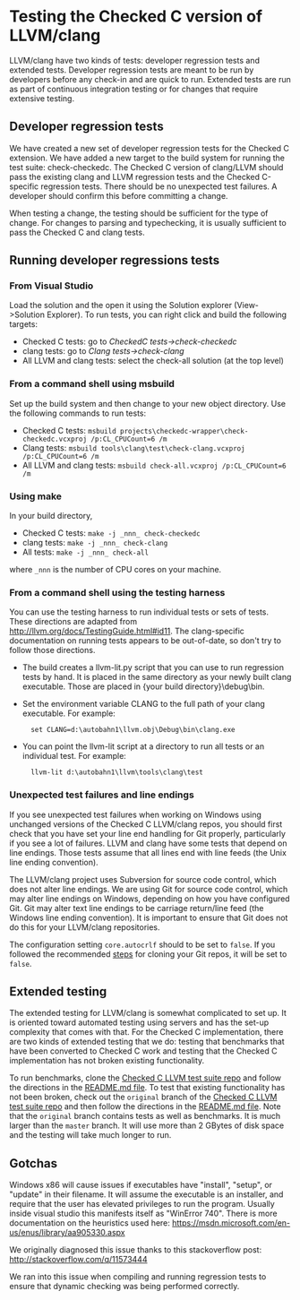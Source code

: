# Testing the Checked C version of LLVM/clang

LLVM/clang have two kinds of tests: developer regression tests and extended
tests.  Developer regression tests are meant to be run by developers before any
check-in and are quick to run.  Extended tests are run as part of continuous
integration testing or for changes that require extensive testing.

## Developer regression tests

We have created a new set of developer regression tests for the Checked C extension.
We have added a new target to the build system for running the test suite: check-checkedc.
The Checked C version of clang/LLVM should pass the existing clang and LLVM
regression tests and the Checked C-specific regression tests.   There should
be no unexpected test failures.  A developer should confirm this before committing a change.

When testing a change, the testing should be sufficient for the type of change.  For changes
to parsing and typechecking, it is usually sufficient to pass the Checked C and clang tests.

## Running developer regressions tests

### From Visual Studio
Load the solution and the open it using the Solution explorer (View->Solution Explorer).  To run tests, you can right click and build the following targets:

- Checked C tests: go to _CheckedC tests->check-checkedc_
- clang tests: go to _Clang tests->check-clang_
- All LLVM and clang tests: select the check-all solution (at the top level)

### From a command shell using msbuild
Set up the build system and then change to your new object directory.  Use the following commands to run tests:

- Checked C tests: `msbuild projects\checkedc-wrapper\check-checkedc.vcxproj /p:CL_CPUCount=6 /m`
- Clang tests: `msbuild tools\clang\test\check-clang.vcxproj /p:CL_CPUCount=6 /m`
- All LLVM and clang tests: `msbuild check-all.vcxproj /p:CL_CPUCount=6 /m`

### Using make
In your build directory,

- Checked C tests: `make -j _nnn_ check-checkedc`
- clang tests: `make -j _nnn_ check-clang`
- All tests: `make -j _nnn_ check-all`

where `_nnn` is the number of CPU cores on your machine.

### From a command shell using the testing harness
You can use the testing harness to run individual tests or sets of tests.
These directions are adapted from http://llvm.org/docs/TestingGuide.html#id11.
The clang-specific documentation on running tests appears to be out-of-date, so don't try to follow those directions.  

- The build creates a llvm-lit.py script that you can use to run regression tests by hand.
  It is placed in the same directory as your newly built clang executable.   Those are placed in {your build directory}\debug\bin. 
- Set the environment variable CLANG to the full path of your clang executable.  For example:

		set CLANG=d:\autobahn1\llvm.obj\Debug\bin\clang.exe

- You can point the llvm-lit script at a directory to run all tests or an individual test.  For example:

		llvm-lit d:\autobahn1\llvm\tools\clang\test

### Unexpected test failures and line endings

If you see unexpected test failures when working on Windows using unchanged
versions of the Checked C LLVM/clang repos, you should first check that you
have set your line end handling for Git properly, particularly if you see a
lot of failures.  LLVM and clang have some tests that depend on line endings.
Those tests assume that all lines end with line feeds (the Unix line ending
convention).

The LLVM/clang project uses Subversion for source code control, which does not
alter line endings.  We are using Git for source code control, which may alter
line endings on Windows, depending on how you have configured Git.  Git may
alter text line endings to be carriage return/line feed (the Windows line
ending convention).  It is important to ensure that Git does not do this for
your LLVM/clang repositories.

The configuration setting `core.autocrlf` should to be set to `false`. If you
followed the recommended [steps](Setup-and-Build.md) for cloning your Git repos,
it will be set to `false`.

## Extended testing

The extended testing for LLVM/clang is somewhat complicated to set up.  It
is oriented toward automated testing using servers and has the set-up complexity
that comes with that. For the Checked C implementation, there are two kinds
of extended testing that we do: testing that benchmarks that have been converted
to Checked C work and testing that the Checked C implementation has not broken existing functionality.

To run benchmarks, clone the
[Checked C LLVM test suite repo](https://github.com/microsoft/checkedc-llvm-test-suite)
and follow the directions in the
[README.md file](https://github.com/Microsoft/checkedc-llvm-test-suite/blob/master/README.md).
To test that existing functionality has not been broken,
check out the `original` branch of the
[Checked C LLVM test suite repo](https://github.com/microsoft/checkedc-llvm-test-suite)
and then follow the directions in the
[README.md file](https://github.com/Microsoft/checkedc-llvm-test-suite/blob/master/README.md).
Note that the  `original` branch contains tests as well as benchmarks.
It is much larger than the `master` branch.  It will use more than 2 GBytes of disk space
and the testing will take much longer to run.


## Gotchas

Windows x86 will cause issues if executables have "install", "setup", or "update" in
their filename. It will assume the executable is an installer, and require that the user has
elevated privileges to run the program. Usually inside visual studio this manifests itself
as "WinError 740". There is more documentation on the heuristics used here:
https://msdn.microsoft.com/en-us/enus/library/aa905330.aspx

We originally diagnosed this issue thanks to this stackoverflow post:
http://stackoverflow.com/q/11573444

We ran into this issue when compiling and running regression tests to ensure that dynamic
checking was being performed correctly.
